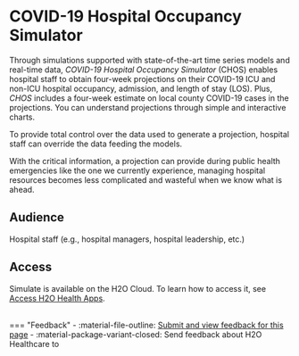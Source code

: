 # COVID-19 Hospital Occupancy Simulator

Through simulations supported with state-of-the-art time series models and real-time data, *COVID-19 Hospital Occupancy Simulator* (CHOS) enables hospital staff to obtain four-week projections on their COVID-19 ICU and non-ICU hospital occupancy, admission, and length of stay (LOS). Plus, *CHOS* includes a four-week estimate on local county COVID-19 cases in the projections. You can understand projections through simple and interactive charts.

To provide total control over the data used to generate a projection, hospital staff can override the data feeding the models. 

With the critical information, a projection can provide during public health emergencies like the one we currently experience, managing hospital resources becomes less complicated and wasteful when we know what is ahead.

## Audience 

Hospital staff (e.g., hospital managers, hospital leadership, etc.)

## Access 

Simulate is available on the H2O Cloud. To learn how to access it, see [Access H2O Health Apps]().




<br>
=== "Feedback"
    - :material-file-outline: <a href="" target="_blank">Submit and view feedback for this page</a>
    - :material-package-variant-closed: Send feedback about H2O Healthcare to <niki.athanasiadou@h2o.ai>
